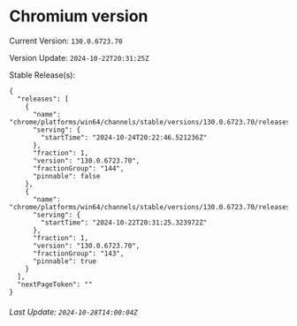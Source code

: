 # Chromium version

Current Version: `130.0.6723.70`

Version Update: `2024-10-22T20:31:25Z`

Stable Release(s):
```
{
  "releases": [
    {
      "name": "chrome/platforms/win64/channels/stable/versions/130.0.6723.70/releases/1729801366",
      "serving": {
        "startTime": "2024-10-24T20:22:46.521236Z"
      },
      "fraction": 1,
      "version": "130.0.6723.70",
      "fractionGroup": "144",
      "pinnable": false
    },
    {
      "name": "chrome/platforms/win64/channels/stable/versions/130.0.6723.70/releases/1729629085",
      "serving": {
        "startTime": "2024-10-22T20:31:25.323972Z"
      },
      "fraction": 1,
      "version": "130.0.6723.70",
      "fractionGroup": "143",
      "pinnable": true
    }
  ],
  "nextPageToken": ""
}
```

###### Last Update: `2024-10-28T14:00:04Z`
        